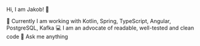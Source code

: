 Hi, I am Jakob! 👋

🏢 Currently I am working with Kotlin, Spring, TypeScript, Angular, PostgreSQL, Kafka
💻 I am an advocate of readable, well-tested and clean code
💬 Ask me anything
